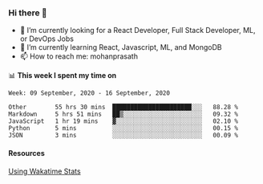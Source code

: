 ### Hi there 👋

- 🔭 I’m currently looking for a React Developer, Full Stack Developer, ML, or DevOps Jobs
- 🌱 I’m currently learning React, Javascript, ML, and MongoDB
- 📫 How to reach me: mohanprasath

📊 **This week I spent my time on**
<!--START_SECTION:waka-->
```text
Week: 09 September, 2020 - 16 September, 2020

Other        55 hrs 30 mins  ██████████████████████░░░   88.28 % 
Markdown     5 hrs 51 mins   ██▒░░░░░░░░░░░░░░░░░░░░░░   09.32 % 
JavaScript   1 hr 19 mins    ▓░░░░░░░░░░░░░░░░░░░░░░░░   02.10 % 
Python       5 mins          ░░░░░░░░░░░░░░░░░░░░░░░░░   00.15 % 
JSON         3 mins          ░░░░░░░░░░░░░░░░░░░░░░░░░   00.09 % 
```
<!--END_SECTION:waka-->

#### Resources
[Using Wakatime Stats](https://github.com/marketplace/actions/waka-readme)

